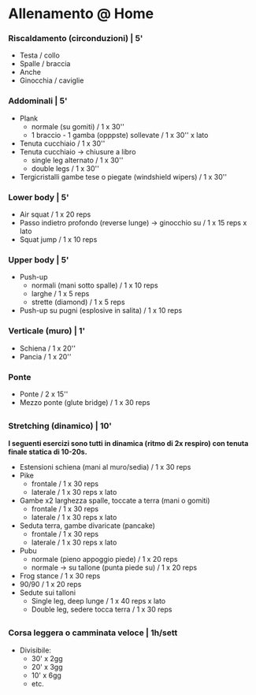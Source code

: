 # Allenamento @ Home

### Riscaldamento (circonduzioni) | 5'
* Testa / collo
* Spalle / braccia
* Anche
* Ginocchia / caviglie

### Addominali | 5'
* Plank
  * normale (su gomiti) / 1 x 30''
  * 1 braccio - 1 gamba (opppste) sollevate / 1 x 30'' x lato
* Tenuta cucchiaio / 1 x 30''
* Tenuta cucchiaio -> chiusure a libro
  * single leg alternato / 1 x 30''
  * double legs / 1 x 30''
* Tergicristalli gambe tese o piegate (windshield wipers) / 1 x 30''

### Lower body | 5'
* Air squat / 1 x 20 reps
* Passo indietro profondo (reverse lunge) -> ginocchio su / 1 x 15 reps x lato
* Squat jump / 1 x 10 reps

### Upper body | 5'
* Push-up
  * normali (mani sotto spalle) / 1 x 10 reps
  * larghe / 1 x 5 reps
  * strette (diamond) / 1 x 5 reps
* Push-up su pugni (esplosive in salita) / 1 x 10 reps

### Verticale (muro) | 1'
* Schiena / 1 x 20''
* Pancia / 1 x 20''

### Ponte
* Ponte / 2 x 15''
* Mezzo ponte (glute bridge) / 1 x 30 reps

## 
### Stretching (dinamico) | 10'
**I seguenti esercizi sono tutti in dinamica (ritmo di 2x respiro) con tenuta finale statica di 10-20s.**
* Estensioni schiena (mani al muro/sedia) / 1 x 30 reps
* Pike
  * frontale / 1 x 30 reps
  * laterale / 1 x 30 reps x lato
* Gambe x2 larghezza spalle, toccate a terra (mani o gomiti)
  * frontale / 1 x 30 reps
  * laterale / 1 x 30 reps x lato
* Seduta terra, gambe divaricate (pancake)
  * frontale / 1 x 30 reps
  * laterale / 1 x 30 reps x lato
* Pubu
  * normale (pieno appoggio piede) / 1 x 20 reps
  * normale -> su tallone (punta piede su) / 1 x 20 reps
* Frog stance / 1 x 30 reps
* 90/90 / 1 x 20 reps
* Sedute sui talloni
  * Single leg, deep lunge / 1 x 40 reps x lato
  * Double leg, sedere tocca terra / 1 x 30 reps

## 
### Corsa leggera o camminata veloce | 1h/sett
* Divisibile:
  * 30' x 2gg
  * 20' x 3gg
  * 10' x 6gg
  * etc.
